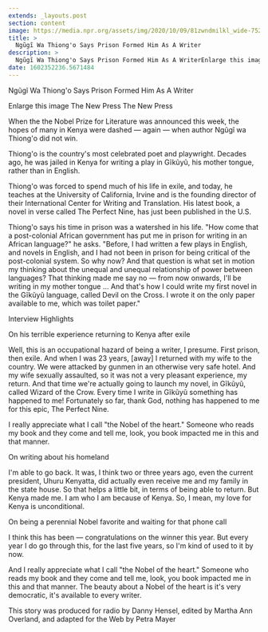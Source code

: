 ```yaml
--- 
extends: _layouts.post 
section: content 
image: https://media.npr.org/assets/img/2020/10/09/81zwndmilkl_wide-752a537a716f1ef7711ea60582dc01f4e6033d42.jpg?s=1400 
title: > 
  Ngũgĩ Wa Thiong'o Says Prison Formed Him As A Writer 
description: > 
  Ngũgĩ Wa Thiong'o Says Prison Formed Him As A WriterEnlarge this image The New Press The New PressWhen the the Nobel Prize for Literature was announced this week, the hopes of many in Kenya were dashed — again — when author Ngũgĩ wa Thiong'o did not win.Decades ago, he was jailed in Kenya for writing a play in Gĩkũyũ, his mother tongue, rather than in English."How come that a post-colonial African government has put me in prison for writing in an African language?"And that time we're actually going to launch my novel, in Gĩkũyũ, called Wizard of the Crow.The beauty about a Nobel of the heart is it's very democratic, it's available to every writer. 
date: 1602352236.5671484 
--- 
```

Ngũgĩ Wa Thiong'o Says Prison Formed Him As A Writer

Enlarge this image The New Press The New Press

When the the Nobel Prize for Literature was announced this week, the hopes of many in Kenya were dashed — again — when author Ngũgĩ wa Thiong'o did not win.



Thiong'o is the country's most celebrated poet and playwright. Decades ago, he was jailed in Kenya for writing a play in Gĩkũyũ, his mother tongue, rather than in English.



Thiong'o was forced to spend much of his life in exile, and today, he teaches at the University of California, Irvine and is the founding director of their International Center for Writing and Translation. His latest book, a novel in verse called The Perfect Nine, has just been published in the U.S.



Thiong'o says his time in prison was a watershed in his life. "How come that a post-colonial African government has put me in prison for writing in an African language?" he asks. "Before, I had written a few plays in English, and novels in English, and I had not been in prison for being critical of the post-colonial system. So why now? And that question is what set in motion my thinking about the unequal and unequal relationship of power between languages? That thinking made me say no — from now onwards, I'll be writing in my mother tongue ... And that's how I could write my first novel in the Gĩkũyũ language, called Devil on the Cross. I wrote it on the only paper available to me, which was toilet paper."

Interview Highlights

On his terrible experience returning to Kenya after exile

Well, this is an occupational hazard of being a writer, I presume. First prison, then exile. And when I was 23 years, [away] I returned with my wife to the country. We were attacked by gunmen in an otherwise very safe hotel. And my wife sexually assaulted, so it was not a very pleasant experience, my return. And that time we're actually going to launch my novel, in Gĩkũyũ, called Wizard of the Crow. Every time I write in Gĩkũyũ something has happened to me! Fortunately so far, thank God, nothing has happened to me for this epic, The Perfect Nine.

I really appreciate what I call "the Nobel of the heart." Someone who reads my book and they come and tell me, look, you book impacted me in this and that manner.

On writing about his homeland

I'm able to go back. It was, I think two or three years ago, even the current president, Uhuru Kenyatta, did actually even receive me and my family in the state house. So that helps a little bit, in terms of being able to return. But Kenya made me. I am who I am because of Kenya. So, I mean, my love for Kenya is unconditional.

On being a perennial Nobel favorite and waiting for that phone call

I think this has been — congratulations on the winner this year. But every year I do go through this, for the last five years, so I'm kind of used to it by now.

And I really appreciate what I call "the Nobel of the heart." Someone who reads my book and they come and tell me, look, you book impacted me in this and that manner. The beauty about a Nobel of the heart is it's very democratic, it's available to every writer.

This story was produced for radio by Danny Hensel, edited by Martha Ann Overland, and adapted for the Web by Petra Mayer